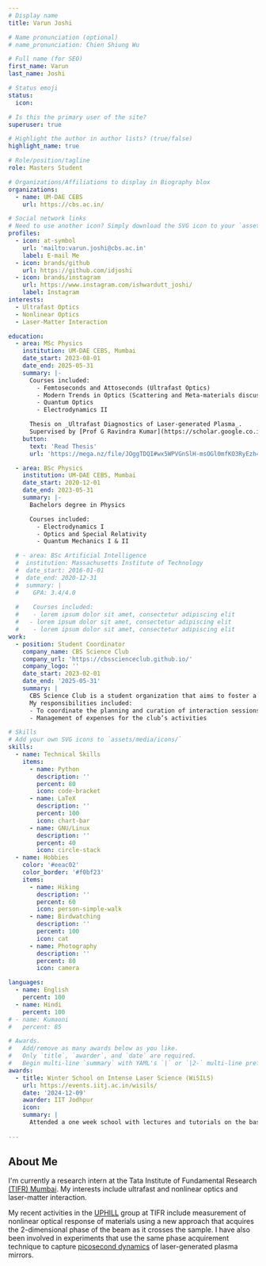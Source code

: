 ```yaml
---
# Display name
title: Varun Joshi

# Name pronunciation (optional)
# name_pronunciation: Chien Shiung Wu

# Full name (for SEO)
first_name: Varun
last_name: Joshi

# Status emoji
status:
  icon: 

# Is this the primary user of the site?
superuser: true

# Highlight the author in author lists? (true/false)
highlight_name: true

# Role/position/tagline
role: Masters Student

# Organizations/Affiliations to display in Biography blox
organizations:
  - name: UM-DAE CEBS
    url: https://cbs.ac.in/

# Social network links
# Need to use another icon? Simply download the SVG icon to your `assets/media/icons/` folder.
profiles:
  - icon: at-symbol
    url: 'mailto:varun.joshi@cbs.ac.in'
    label: E-mail Me
  - icon: brands/github
    url: https://github.com/idjoshi
  - icon: brands/instagram
    url: https://www.instagram.com/ishwardutt_joshi/
    label: Instagram
interests:
  - Ultrafast Optics
  - Nonlinear Optics
  - Laser-Matter Interaction

education:
  - area: MSc Physics
    institution: UM-DAE CEBS, Mumbai
    date_start: 2023-08-01
    date_end: 2025-05-31
    summary: |-
      Courses included:
        - Femtoseconds and Attoseconds (Ultrafast Optics)
        - Modern Trends in Optics (Scattering and Meta-materials discussed)
        - Quantum Optics
        - Electrodynamics II

      Thesis on _Ultrafast Diagnostics of Laser-generated Plasma_.  
      Supervised by [Prof G Ravindra Kumar](https://scholar.google.co.in/citations?user=Uk_QK0cAAAAJ&hl=en&oi=ao).
    button:
      text: 'Read Thesis'
      url: 'https://mega.nz/file/JOggTDQI#wx5WPVGnSlH-msOGl0mfKO3RyEzh4d-BI0sFr1q55c8'

  - area: BSc Physics
    institution: UM-DAE CEBS, Mumbai
    date_start: 2020-12-01
    date_end: 2023-05-31
    summary: |-
      Bachelors degree in Physics

      Courses included:
        - Electrodynamics I
        - Optics and Special Relativity
        - Quantum Mechanics I & II

  # - area: BSc Artificial Intelligence
  #  institution: Massachusetts Institute of Technology
  #  date_start: 2016-01-01
  #  date_end: 2020-12-31
  #  summary: |
  #    GPA: 3.4/4.0
      
  #    Courses included:
  #    - lorem ipsum dolor sit amet, consectetur adipiscing elit
  #   - lorem ipsum dolor sit amet, consectetur adipiscing elit
  #    - lorem ipsum dolor sit amet, consectetur adipiscing elit
work:
  - position: Student Coordinator
    company_name: CBS Science Club
    company_url: 'https://cbsscienceclub.github.io/'
    company_logo: ''
    date_start: 2023-02-01
    date_end: '2025-05-31'
    summary: |
      CBS Science Club is a student organization that aims to foster a healthy environment for scientific discussions. We organize various evenets- some with invited talks from researchers, and some by students. Each event is tailored with the intent to bring about meaningful interactions among students.
      My responsibilities included:
      - To coordinate the planning and curation of interaction sessions and talks with researchers and students
      - Management of expenses for the club’s activities

# Skills
# Add your own SVG icons to `assets/media/icons/`
skills:
  - name: Technical Skills
    items:
      - name: Python
        description: ''
        percent: 80
        icon: code-bracket
      - name: LaTeX
        description: ''
        percent: 100
        icon: chart-bar
      - name: GNU/Linux
        description: ''
        percent: 40
        icon: circle-stack
  - name: Hobbies
    color: '#eeac02'
    color_border: '#f0bf23'
    items:
      - name: Hiking
        description: ''
        percent: 60
        icon: person-simple-walk
      - name: Birdwatching
        description: ''
        percent: 100
        icon: cat
      - name: Photography
        description: ''
        percent: 80
        icon: camera

languages:
  - name: English
    percent: 100
  - name: Hindi
    percent: 100
# - name: Kumaoni
#   percent: 85

# Awards.
#   Add/remove as many awards below as you like.
#   Only `title`, `awarder`, and `date` are required.
#   Begin multi-line `summary` with YAML's `|` or `|2-` multi-line prefix and indent 2 spaces below.
awards:
  - title: Winter School on Intense Laser Science (WiSILS)
    url: https://events.iitj.ac.in/wisils/
    date: '2024-12-09'
    awarder: IIT Jodhpur
    icon: 
    summary: |
      Attended a one week school with lectures and tutorials on the basics of high harmonic generation, attosecond science, laser-driven particle acceleration, ultrafast dynamics of matter at high energy       density and their application.
  
---
```


## About Me
I'm currently a research intern at the Tata Institute of Fundamental Research [(TIFR) Mumbai](https://main.tifr.res.in/). My interests include ultrafast and nonlinear optics and laser-matter interaction.


My recent activities in the [UPHILL](https://www.tifr.res.in/~uphill/) group at TIFR include measurement of nonlinear optical response of materials using a new approach that acquires the 2-dimensional phase of the beam as it crosses the sample. I have also been involved in experiments that use the same phase acquirement technique to capture [picosecond dynamics](https://arxiv.org/abs/2505.02403) of laser-generated plasma mirrors.

